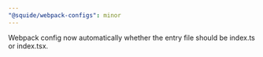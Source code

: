 ```yaml
---
"@squide/webpack-configs": minor
---
```


Webpack config now automatically whether the entry file should be index.ts or index.tsx.
